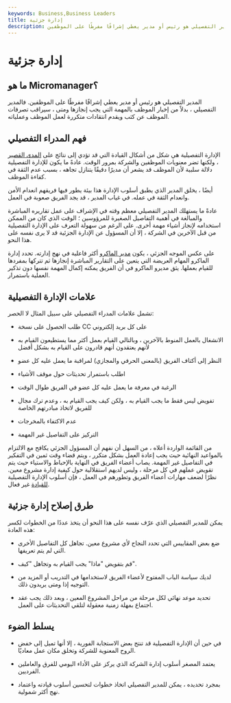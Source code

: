 ```yaml
---
keywords: Business,Business Leaders
title: إدارة جزئية
description: المدير التفصيلي هو رئيس أو مدير يعطي إشرافًا مفرطًا على الموظفين.
---
```


# إدارة جزئية
## ما هو Micromanager؟

المدير التفصيلي هو رئيس أو مدير يعطي إشرافًا مفرطًا على الموظفين. فالمدير التفصيلي ، بدلاً من إخبار الموظف بالمهمة التي يجب إنجازها ومتى ، سيراقب تصرفات الموظف عن كثب ويقدم انتقادات متكررة لعمل الموظف وعملياته.

## فهم المدراء التفصيلي

الإدارة التفصيلية هي شكل من أشكال القيادة التي قد تؤدي إلى نتائج على [المدى القصير](/shortterm) ، ولكنها تضر معنويات الموظفين والشركة بمرور الوقت. عادةً ما يكون للإدارة التفصيلية دلالة سلبية لأن الموظف قد يشعر أن مديرًا دقيقًا يتنازل تجاهه ، بسبب عدم الثقة في كفاءة الموظف.

أيضًا ، يخلق المدير الذي يطبق أسلوب الإدارة هذا بيئة يطور فيها فريقهم انعدام الأمن وانعدام الثقة في عمله. في غياب المدير ، قد يجد الفريق صعوبة في العمل.

عادةً ما يستهلك المدير التفصيلي معظم وقته في الإشراف على عمل تقاريره المباشرة والمبالغة في أهمية التفاصيل الصغيرة للمرؤوسين ؛ الوقت الذي كان من الممكن استخدامه لإنجاز أشياء مهمة أخرى. على الرغم من سهولة التعرف على الإدارة التفصيلية من قبل الآخرين في الشركة ، إلا أن المسؤول عن الإدارة الجزئية قد لا يرى نفسه على هذا النحو.

على عكس الموجه الجزئي ، يكون [مدير الماكرو](/macro-manager) أكثر فاعلية في نهج إدارته. تحدد إدارة الماكرو المهام العريضة التي يتعين على التقارير المباشرة إنجازها ثم تتركها بمفردها للقيام بعملها. يثق مديرو الماكرو في أن الفريق يمكنه إكمال المهمة نفسها دون تذكير العملية باستمرار.

## علامات الإدارة التفصيلية

تشمل علامات المدراء التفصيلي على سبيل المثال لا الحصر:

- طلب الحصول على نسخة CC على كل بريد إلكتروني

- الانشغال بالعمل المنوط بالآخرين ، وبالتالي القيام بعمل أكثر مما يستطيعون القيام به لأنهم يعتقدون أنهم قادرون على القيام به بشكل أفضل

- النظر إلى أكتاف الفريق (بالمعنى الحرفي والمجازي) لمراقبة ما يعمل عليه كل عضو

- اطلب باستمرار تحديثات حول موقف الأشياء

- الرغبة في معرفة ما يعمل عليه كل عضو في الفريق طوال الوقت

- تفويض ليس فقط ما يجب القيام به ، ولكن كيف يجب القيام به ، وعدم ترك مجال للفريق لاتخاذ مبادرتهم الخاصة

- عدم الاكتفاء بالمخرجات

- التركيز على التفاصيل غير المهمة

من القائمة الواردة أعلاه ، من السهل أن نفهم أن المسؤول الجزئي يكافح مع الالتزام بالمواعيد النهائية حيث يجب إعادة العمل بشكل متكرر ، ويتم قضاء وقت ثمين في التفكير في التفاصيل غير المهمة. يصاب أعضاء الفريق في النهاية بالإحباط والاستياء حيث يتم تقويض عملهم في كل مرحلة ، وليس لديهم استقلالية حول كيفية إدارة مشروع معين. نظرًا لضعف مهارات أعضاء الفريق وتطورهم في العمل ، فإن أسلوب الإدارة التفصيلية [للقيادة](/leadership) غير فعال.

## طرق إصلاح إدارة جزئية

يمكن للمدير التفصيلي الذي عرّف نفسه على هذا النحو أن يتخذ عددًا من الخطوات لكسر هذه العادة:

- ضع بعض المقاييس التي تحدد النجاح لأي مشروع معين. تجاهل كل التفاصيل الأخرى التي لم يتم تعريفها.

- قم بتفويض "ماذا" يجب القيام به وتجاهل "كيف".

- لديك سياسة الباب المفتوح لأعضاء الفريق لاستخدامها في التدريب أو المزيد من التوجيه إذا ومتى يريدون ذلك.

- تحديد موعد نهائي لكل مرحلة من مراحل المشروع المعين ، وبعد ذلك يجب عقد اجتماع بمهلة زمنية معقولة لتلقي التحديثات على العمل.

## يسلط الضوء

- في حين أن الإدارة التفصيلية قد تنتج بعض الاستجابة الفورية ، إلا أنها تميل إلى خفض الروح المعنوية للشركة وتخلق مكان عمل معاديًا.

- يعتمد المصغر أسلوب إدارة الشركة الذي يركز على الأداء اليومي للفرق والعاملين الفرديين.

- بمجرد تحديده ، يمكن للمدير التفصيلي اتخاذ خطوات لتحسين أسلوب قيادته واعتماد نهج أكثر شمولية.

